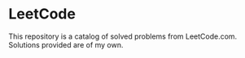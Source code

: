 # LeetCode

This repository is a catalog of solved problems from LeetCode.com.
Solutions provided are of my own.
